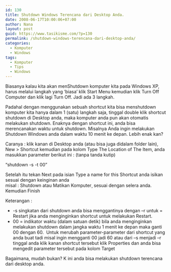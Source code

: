 ```yaml
---
id: 130
title: Shutdown Windows Terencana dari Desktop Anda.
date: 2008-06-17T10:00:06+07:00
author: Nana
layout: post
guid: https://www.tasikisme.com/?p=130
permalink: /shutdown-windows-terencana-dari-desktop-anda/
categories:
  - Komputer
  - Windows
tags:
  - Komputer
  - Tips
  - Windows
---
```

Biasanya kalau kita akan menShutdown komputer kita pada Windows XP, harus melalui langkah yang ‘biasa’ klik Start Menu kemudian klik Turn Off Computer dan klik lagi Turn Off. Jadi ada 3 langkah.

Padahal dengan menggunakan sebuah shortcut kita bisa menshutdown komputer kita hanya dalam 1 (satu) langkah saja, tinggal double klik shortcut shutdown di Desktop anda, maka komputer anda pun akan otomatis melakukan shutdown. Enaknya dengan shortcut ini, anda bisa merencanakan waktu untuk shutdown. Misalnya Anda ingin melakukan Shutdown Windows anda dalam waktu 10 menit ke depan. Lebih enak kan?

Caranya : klik kanan di Desktop anda (atau bisa juga didalam folder lain), New > Shortcut kemudian pada kolom Type The Location of The Item, anda masukkan parameter berikut ini : (tanpa tanda kutip)

“shutdown -s -t 00”

Setelah itu tekan Next pada isian Type a name for this Shortcut anda isikan sesuai dengan keinginan anda  
misal : Shutdown atau Matikan Komputer¸ sesuai dengan selera anda. Kemudian Finish

Keterangan :

  * -s singkatan dari shutdown anda bisa menggantinya dengan –r untuk = Restart jika anda menginginkan shortcut untuk melakukan Restart.
  * 00 = indikator waktu (dalam satuan detik) bila anda menginginkan melakukan shutdown dalam jangka waktu 1 menit ke depan maka ganti 00 dengan 60.  Untuk merubah parameter-parameter dari shortcut yang anda buat tadi misal ingin mengganti 00 jadi 60 atau dari –s menjadi –r tinggal anda klik kanan shortcut tersebut klik Properties dan anda bisa mengedit parameter tersebut pada kolom Target

Bagaimana, mudah bukan? K ini anda bisa melakukan shutdown terencana dari desktop anda.